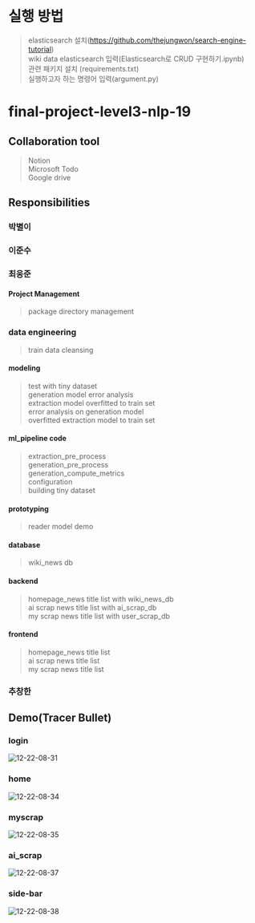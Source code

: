 # 실행 방법
> elasticsearch 설치(https://github.com/thejungwon/search-engine-tutorial)  
> wiki data elasticsearch 입력(Elasticsearch로 CRUD 구현하기.ipynb)  
> 관련 패키지 설치 (requirements.txt)  
> 실행하고자 하는 명령어 입력(argument.py)   


# final-project-level3-nlp-19
## Collaboration tool
> Notion  
> Microsoft Todo  
> Google drive  

## Responsibilities

### 박별이

### 이준수

### 최웅준
#### Project Management
> package directory management
### data engineering
> train data cleansing

#### modeling
> test with tiny dataset  
> generation model error analysis  
> extraction model overfitted to train set   
> error analysis on generation model   
> overfitted extraction model  to train set   

#### ml_pipeline code
> extraction_pre_process  
> generation_pre_process  
> generation_compute_metrics  
> configuration  
> building tiny dataset 
#### prototyping
> reader model demo
#### database
> wiki_news db
#### backend
> homepage_news title list  with wiki_news_db  
> ai scrap news title list  with ai_scrap_db  
> my scrap news title list  with user_scrap_db  
#### frontend
> homepage_news title list  
> ai scrap news title list  
> my scrap news title list  

### 추창한

## Demo(Tracer Bullet)
### login
![12-22-08-31](https://user-images.githubusercontent.com/50165842/147010980-eed7db8f-66a3-416f-a734-a9d568be24cb.gif)

### home
![12-22-08-34](https://user-images.githubusercontent.com/50165842/147011118-e815425b-c799-45a2-aada-e20c271a0069.gif)

### myscrap
![12-22-08-35](https://user-images.githubusercontent.com/50165842/147011244-64db1c90-343a-42ee-87de-e940aaeb3d41.gif)

### ai_scrap
![12-22-08-37](https://user-images.githubusercontent.com/50165842/147011315-6e890362-57dd-4573-92e4-bb13c8c5432b.gif)

### side-bar
![12-22-08-38](https://user-images.githubusercontent.com/50165842/147011357-10b3dfc2-1aaa-4364-96da-c2b93765491b.gif)

